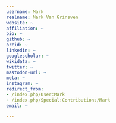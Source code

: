 ```yaml
---
username: Mark
realname: Mark Van Grinsven
website: ~
affiliation: ~
bio: ~
github: ~
orcid: ~
linkedin: ~
googlescholar: ~
wikidata: ~
twitter: ~
mastodon-url: ~
meta: ~
instagram: ~
redirect_from:
- /index.php/User:Mark
- /index.php/Special:Contributions/Mark
email: ~

---
```

